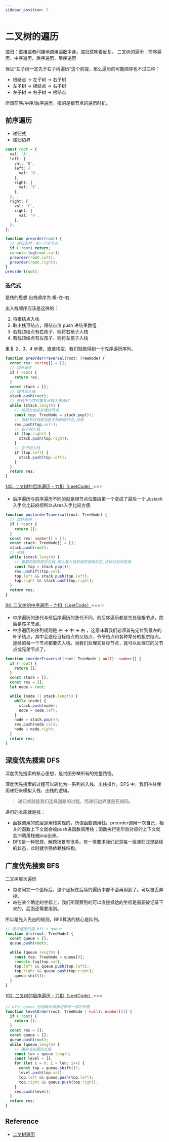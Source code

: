```yaml
---
sidebar_position: 5
---
```


# 二叉树的遍历

递归：直接或者间接地调用函数本身。递归意味着反复。
二叉树的遍历：前序遍历、中序遍历、后序遍历、层序遍历

保证“左子树一定先于右子树遍历”这个前提，那么遍历的可能顺序也不过三种：

- 根结点 -> 左子树 -> 右子树
- 左子树 -> 根结点 -> 右子树
- 左子树 -> 右子树 -> 根结点

所谓前序/中序/后序遍历，指的是根节点的遍历时机。

## 前序遍历

- 递归式
- 递归边界

```ts
const root = {
  val: 'A',
  left: {
    val: 'B',
    left: {
      val: 'D',
    },
    right: {
      val: 'E',
    },
  },
  right: {
    val: 'C',
    right: {
      val: 'F',
    },
  },
};

function preorder(root) {
  // 递归边界：到一个空节点
  if (!root) return;
  console.log(root.val);
  preorder(root.left);
  preorder(root.right);
}
preorder(root);
```

### 迭代式

是栈的思想.出栈顺序为 根-左-右.

出入栈顺序应该是这样的：

1. 将根结点入栈
2. 取出栈顶结点，将结点值 push 进结果数组
3. 若栈顶结点有右孩子，则将右孩子入栈
4. 若栈顶结点有左孩子，则将左孩子入栈

重复 2、3、4 步骤，直至栈空，我们就能得到一个先序遍历序列。

```ts
function preOrderTraversal(root: TreeNode) {
  const res: string[] = [];
  // 边界条件
  if (!root) {
    return res;
  }
  const stack = [];
  // 根节点入栈
  stack.push(root);
  // 若栈不为空则重复出栈入栈操作
  while (stack.length) {
    // 栈顶为当前处理的节点
    const top: TreeNode = stack.pop()!;
    // 当前节点就是当前子树的根节点,出栈
    res.push(top.val!);
    // 右子树入栈
    if (top.right) {
      stack.push(top.right);
    }
    // 左子树入栈
    if (top.left) {
      stack.push(top.left);
    }
  }
  return res;
}
```

[145. 二叉树的后序遍历 - 力扣（LeetCode）](https://leetcode.cn/problems/binary-tree-postorder-traversal)⭐⭐✨

- 后序遍历与前序遍历不同的就是根节点位置由第一个变成了最后一个.从stack入手会比较麻烦所以从res入手比较方便.

```ts
function postorderTraversal(root: TreeNode) {
  // 边界条件
  if (!root) {
    return [];
  }
  const res: number[] = [];
  const stack: TreeNode[] = [];
  stack.push(root);
  // 用栈
  while (stack.length) {
    // 需要的顺序是左右根,那么放入栈的顺序是根右左,这样分别向前插
    const top = stack.pop()!;
    res.unshift(top.val);
    top.left && stack.push(top.left);
    top.right && stack.push(top.right);
  }
  return res;
}
```

[94. 二叉树的中序遍历 - 力扣（LeetCode）](https://leetcode.cn/problems/binary-tree-inorder-traversal/)⭐⭐⭐✨

- 中序遍历的迭代与前后序遍历的迭代不同。前后序遍历都是先处理根节点，然后是孩子节点。
- 中序遍历的序列规则是 左 -> 中 -> 右 ，这意味着我们必须首先定位到最左的叶子结点，其中会途经目标结点的父结点、爷爷结点和各种辈分的祖宗结点。途经的每一个节点都要先入栈。当我们处理完目标节点，就可以处理它的父节点或兄弟节点了。

```ts
function inorderTraversal(root: TreeNode | null): number[] {
  if (!root) {
    return [];
  }
  const stack = [];
  const res = [];
  let node = root;

  while (node || stack.length) {
    while (node) {
      stack.push(node);
      node = node.left;
    }
    node = stack.pop()!;
    res.push(node.val);
    node = node.right;
  }
  return res;
}
```

## 深度优先搜索 DFS

深度优先搜索的核心思想，是试图穷举所有的完整路径。

深度优先搜索的过程可以转化为一系列的入栈、出栈操作。DFS 中，我们往往使用递归来模拟入栈、出栈的逻辑。

> 递归式就是我们选择道路的过程，而递归边界就是死胡同。

递归的本质就是栈：

- 函数调用的底层是用栈实现的，所谓函数调用栈。preorder调用一次自己，相关的函数上下文就会被push进函数调用栈；函数执行完毕后对应的上下文就会冲调用栈被pop出来。
- DFS是一种思想，解题场景有很多。有一类要求我们记录每一层递归式里路径的状态，此时就会强依赖栈结构。

## 广度优先搜索 BFS

二叉树层次遍历

- 每访问完一个坐标后，这个坐标在后续的遍历中都不会再用到了。可以被丢弃掉。
- 站在某个确定的坐标上，我们所观察到的可以直接抵达的坐标是需要被记录下来的，后面还需要用到。

所以是先入先出的规则，BFS算法的核心是队列。

```ts
// 层次遍历扫描 bfs + queue
function bfs(root: TreeNode) {
  const queue = [];
  queue.push(root);

  while (queue.length) {
    const top: TreeNode = queue[0];
    console.log(top.val);
    top.left && queue.push(top.left);
    top.right && queue.push(top.right);
    queue.shift();
  }
}
```

[102. 二叉树的层序遍历 - 力扣（LeetCode）](https://leetcode.cn/problems/binary-tree-level-order-traversal/)⭐⭐⭐

```ts
// bfs+ queue 分层输出需要记录每一层的长度
function levelOrder(root: TreeNode | null): number[][] {
  if (!root) {
    return [];
  }
  const res = [];
  const queue = [];
  queue.push(root);
  while (queue.length) {
    // 缓存当前层的长度
    const len = queue.length;
    const level = [];
    for (let i = 0; i < len; i++) {
      const top = queue.shift()!;
      level.push(top.val);
      top.left && queue.push(top.left);
      top.right && queue.push(top.right);
    }
    res.push(level);
  }
  return res;
}
```

## Reference

- [二叉树遍历](https://juejin.cn/book/6844733800300150797/section/6844733800346288142#heading-4)
